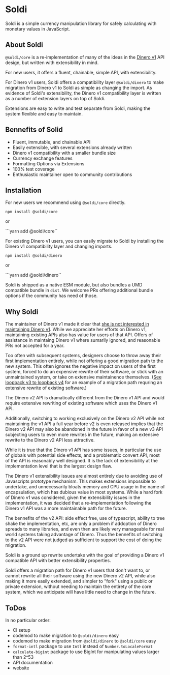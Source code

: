 # Soldi

Soldi is a simple currency manipulation library for safely calculating
with monetary values in JavaScript.

## About Soldi

`@soldi/core` is a re-implementation of many of the ideas in the
[Dinero v1](https://github.com/dinerojs/dinero.js) API design, but
written with extensibility in mind.

For new users, it offers a fluent, chainable, simple API, with
extensibility.

For Dinero v1 users, Soldi offers a compatibility layer
`@soldi/dinero` to make migration from Dinero v1 to Soldi as simple as
changing the import. As evidence of Soldi's extensibility, the Dinero v1
compatibility layer is written as a number of extension layers on top
of Soldi.

Extensions are easy to write and test separate from Soldi, making
the system flexible and easy to maintain.

## Bennefits of Solid

- Fluent, immutable, and chainable API
- Easily extensible, with several extensions already written
- Dinero v1 compatibility with a smaller bundle size
- Currency exchange features
- Formatting Options via Extensions
- 100% test coverage
- Enthusiastic maintainer open to community contributions

## Installation

For new users we recommend using `@soldi/core` directly.

```npm install @soldi/core```

or

```yarn add @soldi/core``

For existing Dinero v1 users, you can easily migrate to Soldi by
installing the Dinero v1 compatibility layer and changing imports.

```npm install @soldi/dinero```

or

```yarn add @soldi/dinero``

Soldi is shipped as a native ESM module, but also bundles a UMD
compatible bundle in `dist`. We welcome PRs offering additional
bundle options if the community has need of those.

## Why Soldi

The maintainer of Dinero v1 made it clear that [she is not interested
in maintaining Dinero
v1](https://github.com/dinerojs/dinero.js/pulls?q=is%3Apr+author%3Anickpalmer). While
we appreciate her efforts on Dinero v1, maintaining existing APIs also
has value for users of that API. Offers of assistance in maintaing
Dinero v1 where sumarily ignored, and reasonable PRs not accepted for
a year.

Too often with subsequent systems, designers choose to throw away
their first implementation entirely, while not offering a good
migration path to the new system. This often ignores the negative
impact on users of the first system, forced to do an expensive rewrite
of their software, or stick with an unmaintained system, or take on
extensive maintainence themselves. ([See loopback v3 to loopback
v4](https://loopback.io/doc/en/lb4/migration-overview.html) for an
example of a migration path requring an extensive rewrite of existing
software.)

The Dinero v2 API is dramatically different from the Dinero v1 API and
would require extensive rewriting of existing software which uses the
Dinero v1 API.

Additionally, switching to working exclusively on the Dinero v2 API
while not maintaining the v1 API a full year before v2 is even
released implies that the Dinero v2 API may also be abandoned in the
future in favor of a new v3 API subjecting users to even more rewrites
in the future, making an extensive rewrite to the Dinero v2 API less
attractive.

While it is true that the Dinero v1 API has some issues, in particular
the use of globals with potential side effects, and a problematic
convert API, most of the API is reasonably well designed. It is the
lack of extensibility at the implementation level that is the largest
design flaw.

The Dinero v1 extensibility issues are almost entirely due to avoiding
use of Javascripts prototype mechanism. This makes extensions
impossible to undertake, and unnecessarily bloats memory and CPU usage
in the name of encapsulation, which has dubious value in most
systems. While a hard fork of Dinero v1 was considered, given the
extensibility issues in the implementation, it was decided that a
re-implementation following the Dinero v1 API was a more maintainable
path for the future.

The bennefits of the v2 API: side effect free, use of typescript,
ability to tree shake the implementation, etc, are only a problem if
addoption of Dinero spreads to many libraries, and even then are
likely very manageable for real world systems taking advantage of
Dinero. Thus the bennefits of switching to the v2 API were not judged
as sufficient to support the cost of doing the migration.

Soldi is a ground up rewrite undertake with the goal of providing a
Dinero v1 compatible API with better extensibility properties.

Soldi offers a migration path for Dinero v1 users that don't want to,
or cannot rewrite all their software using the new Dinero v2 API,
while also making it more easily extended, and simpler to "fork" using
a public or private extension, without needing to maintain the
entirety of the core system, which we anticipate will have little
need to change in the future.

## ToDos

In no particular order:

- CI setup
- codemod to make migration to `@soldi/dinero` easy
- codemod to make migration from `@soldi/dinero` to `@soldi/core` easy
- `format-intl` package to use `Intl` instead of `Number.toLocaleFormat`
- `calculate-bigint` package to use BigInt for manipulating values
  larger than 2^53
- API documentation
- website
